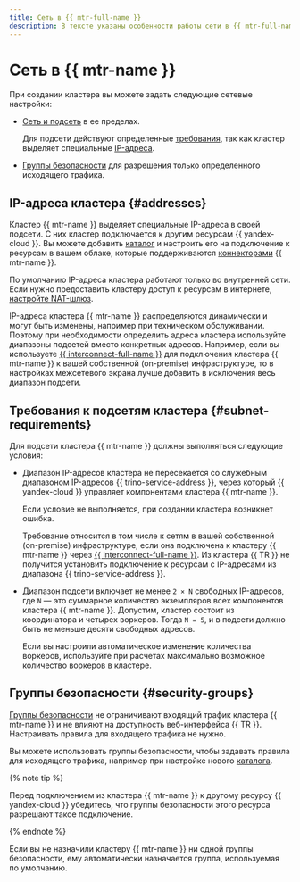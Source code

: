 ```yaml
---
title: Сеть в {{ mtr-full-name }}
description: В тексте указаны особенности работы сети в {{ mtr-full-name }} и описаны возможности для ее настройки.
---
```


# Сеть в {{ mtr-name }}

При создании кластера вы можете задать следующие сетевые настройки:

* [Сеть и подсеть](../../vpc/concepts/network.md) в ее пределах.

   Для подсети действуют определенные [требования](#subnet-requirements), так как кластер выделяет специальные [IP-адреса](#addresses).

* [Группы безопасности](#security-groups) для разрешения только определенного исходящего трафика.

## IP-адреса кластера {#addresses}

Кластер {{ mtr-name }} выделяет специальные IP-адреса в своей подсети. С них кластер подключается к другим ресурсам {{ yandex-cloud }}. Вы можете добавить [каталог](../concepts/index.md#catalog) и настроить его на подключение к ресурсам в вашем облаке, которые поддерживаются [коннекторами](../concepts/index.md#connector) {{ mtr-name }}.

По умолчанию IP-адреса кластера работают только во внутренней сети. Если нужно предоставить кластеру доступ к ресурсам в интернете, [настройте NAT-шлюз](../../vpc/operations/create-nat-gateway.md).

IP-адреса кластера {{ mtr-name }} распределяются динамически и могут быть изменены, например при техническом обслуживании. Поэтому при необходимости определить адреса кластера используйте диапазоны подсетей вместо конкретных адресов. Например, если вы используете [{{ interconnect-full-name }}](../../interconnect/concepts/index.md) для подключения кластера {{ mtr-name }} к вашей собственной (on-premise) инфраструктуре, то в настройках межсетевого экрана лучше добавить в исключения весь диапазон подсети. 

## Требования к подсетям кластера {#subnet-requirements}

Для подсети кластера {{ mtr-name }} должны выполняться следующие условия:

* Диапазон IP-адресов кластера не пересекается со служебным диапазоном IP-адресов {{ trino-service-address }}, через который {{ yandex-cloud }} управляет компонентами кластера {{ mtr-name }}.

    Если условие не выполняется, при создании кластера возникнет ошибка.

    Требование относится в том числе к сетям в вашей собственной (on-premise) инфраструктуре, если она подключена к кластеру {{ mtr-name }} через [{{ interconnect-full-name }}](../../interconnect/concepts/index.md). Из кластера {{ TR }} не получится установить подключение к ресурсам с IP-адресами из диапазона {{ trino-service-address }}.

* Диапазон подсети включает не менее `2 × N` свободных IP-адресов, где `N` — это суммарное количество экземпляров всех компонентов кластера {{ mtr-name }}. Допустим, кластер состоит из координатора и четырех воркеров. Тогда `N = 5`, и в подсети должно быть не меньше десяти свободных адресов.

    Если вы настроили автоматическое изменение количества воркеров, используйте при расчетах максимально возможное количество воркеров в кластере.

## Группы безопасности {#security-groups}

[Группы безопасности](../../vpc/concepts/security-groups.md) не ограничивают входящий трафик кластера {{ mtr-name }} и не влияют на доступность веб-интерфейса {{ TR }}. Настраивать правила для входящего трафика не нужно.

Вы можете использовать группы безопасности, чтобы задавать правила для исходящего трафика, например при настройке нового [каталога](../concepts/index.md#catalog).

{% note tip %}

Перед подключением из кластера {{ mtr-name }} к другому ресурсу {{ yandex-cloud }} убедитесь, что группы безопасности этого ресурса разрешают такое подключение.

{% endnote %}

Если вы не назначили кластеру {{ mtr-name }} ни одной группы безопасности, ему автоматически назначается группа, используемая по умолчанию.
